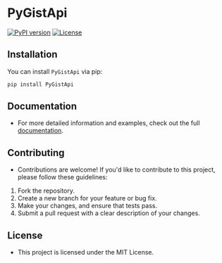 # PyGistApi

[![PyPI version](https://badge.fury.io/py/PyGistApi.svg)](https://badge.fury.io/py/PyGistApi)
[![License](https://img.shields.io/badge/license-MIT-blue.svg)](LICENSE)


## Installation

You can install `PyGistApi` via pip:

```bash
pip install PyGistApi
```

##  Documentation
- For more detailed information and examples, check out the full [documentation](https://github.com/NotStark/PyGistApi/wiki).

## Contributing
- Contributions are welcome! If you'd like to contribute to this project, please follow these guidelines:
1. Fork the repository.
2. Create a new branch for your feature or bug fix.
3. Make your changes, and ensure that tests pass.
4. Submit a pull request with a clear description of your changes.

## License
- This project is licensed under the MIT License.
